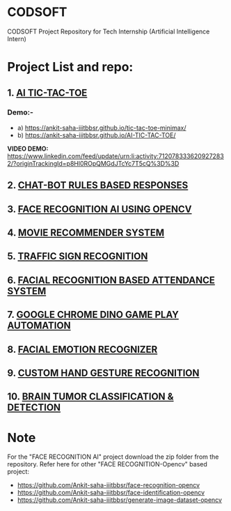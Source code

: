 # CODSOFT
CODSOFT Project Repository for Tech Internship (Artificial Intelligence Intern)
# Project List and repo:
## 1. [AI TIC-TAC-TOE](https://github.com/Ankit-saha-iiitbbsr/Codsoft_taskno2_TIC-TAC-TOE-AI)
 ### Demo:-
  - a) https://ankit-saha-iiitbbsr.github.io/tic-tac-toe-minimax/
  - b) https://ankit-saha-iiitbbsr.github.io/AI-TIC-TAC-TOE/

**VIDEO DEMO:** https://www.linkedin.com/feed/update/urn:li:activity:7120783336209272832/?originTrackingId=p8Hl0ROpQMGdJTcYc7T5cQ%3D%3D


## 2. [CHAT-BOT RULES BASED RESPONSES](https://github.com/Ankit-saha-iiitbbsr/Codsoft_taskno1_CHATBOT-WITH-RULE-BASED-RESPONSES)
## 3. [FACE RECOGNITION AI USING OPENCV](https://github.com/Ankit-saha-iiitbbsr/Codsoft_taskno5_FACE-DETECTION-RECOGNITION)
## 4. [MOVIE RECOMMENDER SYSTEM](https://github.com/Ankit-saha-iiitbbsr/Codsoft_taskno4_MOVIE-RECOMMENDER-SYSTEM)
## 5. [TRAFFIC SIGN RECOGNITION](https://github.com/Ankit-saha-iiitbbsr/traffic-sign-recognition)
## 6. [FACIAL RECOGNITION BASED ATTENDANCE SYSTEM](https://github.com/Ankit-saha-iiitbbsr/face-recognition-based-attendance-management-system)
## 7. [GOOGLE CHROME DINO GAME PLAY AUTOMATION](https://github.com/Ankit-saha-iiitbbsr/Chrome-Dino-Game-Play-Automation)
## 8. [FACIAL EMOTION RECOGNIZER](https://github.com/Ankit-saha-iiitbbsr/Facial-Emotion-recognition)
## 9. [CUSTOM HAND GESTURE RECOGNITION](https://github.com/Ankit-saha-iiitbbsr/Custom-Hand-gesture-recognition)
## 10. [BRAIN TUMOR CLASSIFICATION & DETECTION](https://github.com/Ankit-saha-iiitbbsr/Brain-tumor-classification)
 
# Note
For the "FACE RECOGNITION AI" project download the zip folder from the repository.
Refer here for other "FACE RECOGNITION-Opencv" based project:
- https://github.com/Ankit-saha-iiitbbsr/face-recognition-opencv
- https://github.com/Ankit-saha-iiitbbsr/face-identification-opencv
- https://github.com/Ankit-saha-iiitbbsr/generate-image-dataset-opencv
